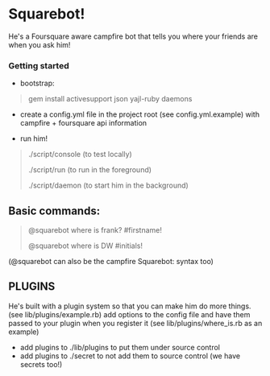 Squarebot!
=====

He's a Foursquare aware campfire bot that tells you where your friends are when you ask him!

### Getting started

* bootstrap:

> gem install activesupport json yajl-ruby daemons

* create a config.yml file in the project root (see config.yml.example) with campfire + foursquare api information

* run him!
> ./script/console (to test locally)
>
> ./script/run (to run in the foreground)
>
> ./script/daemon (to start him in the background)

Basic commands:
----

> @squarebot where is frank? #firstname!
>
> @squarebot where is DW #initials!


(@squarebot can also be the campfire Squarebot: syntax too)



PLUGINS
----
He's built with a plugin system so that you can make him do more things. (see lib/plugins/example.rb)
add options to the config file and have them passed to your plugin when you register it (see lib/plugins/where_is.rb as an example)
* add plugins to ./lib/plugins to put them under source control
* add plugins to ./secret to not add them to source control (we have secrets too!)